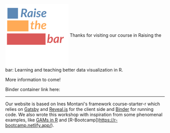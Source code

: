 <img src="static/logo.svg" align="center" width="200px"/>
Thanks for visiting our course in Raising the bar: Learning and teaching better data visualization in R.

More information to come!

Binder container link here:

<hr>

Our website is based on Ines Montani's framework course-starter-r which relies on [Gatsby](http://gatsbyjs.org/) and [Reveal.js](https://revealjs.com) for the client side and [Binder](https://mybinder.org) for running code. We also wrote this workshop with inspiration from some phenomenal examples, like [GAMs in R](https://noamross.github.io/gams-in-r-course) and [R-Bootcamp])https://r-bootcamp.netlify.app/).

